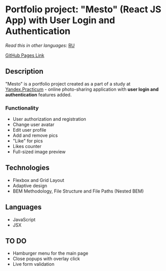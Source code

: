 # Portfolio project: "Mesto" (React JS App) with User Login and Authentication

*Read this in other languages:* [RU](https://github.com/naumch1k/react-mesto-auth/blob/main/README.RU.md) 

[GitHub Pages Link](https://naumch1k.github.io/react-mesto-auth/)

## Description
"Mesto" is a portfolio project created as a part of a study at [Yandex.Practicum](https://practicum.yandex.com/web/ "Web Development Program") - online photo-sharing application with __user login and authentication__ features added.

### Functionality
* User authorization and registration
* Change user avatar
* Edit user profile
* Add and remove pics
* "Like" for pics
* Likes counter
* Full-sized image preview

## Technologies
* Flexbox and Grid Layout
* Adaptive design
* BEM Methodology, File Structure and File Paths (Nested BEM)

## Languages
* JavaScript
* JSX

## TO DO
* Hamburger menu for the main page
* Close popups with overlay click
* Live form validation
